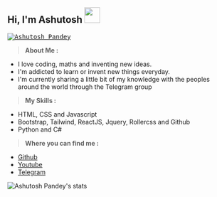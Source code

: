 <h2>Hi, I'm Ashutosh <img src="https://i.ibb.co/TMXfrdf/ezgif-2-8bc4d95d29.gif" width="35px" height="35px"></h2>
<kbd>
<a href="https://ashutoshpandey.netlify.app"><img src="https://i.ibb.co/n1GG2YB/Screenshot-20221006-113000-Treb-Edit.jpg" alt="Ashutosh Pandey" border="0" /></a>
</kbd>
<p></p><p></p>

> **About Me :**
* I love coding, maths and inventing new ideas.
* I'm addicted to learn or invent new things everyday.
* I'm currently sharing a little bit of my knowledge with the peoples around the world through the Telegram group

<p> </p>

> **My Skills :**
* HTML, CSS and Javascript
* Bootstrap, Tailwind, ReactJS, Jquery, Rollercss and Github
* Python and C#

<p> </p>

>**Where you can find me :**
* <a href="https://github.com/abtp2">Github</a>
* <a href="https://youtube.com/channel/UCLoiTyWe84H8BoKE_19qTIA">Youtube</a>
* <a href="https://t.me/Ashutosh_dev">Telegram</a>


![Ashutosh Pandey's stats](https://github-readme-stats.vercel.app/api?username=abtp2&show_icons=true&theme=tokyonight)
